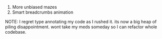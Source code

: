 1.  More unbiased mazes
2.  Smart breadcrumbs animation

NOTE: I regret type annotating my code as I rushed it. its now a big heap of piling disappointment. wont take my meds someday so I can refactor whole codebase.
